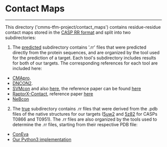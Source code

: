 # Contact Maps
------
This directory ('cmms-tfm-project/contact\_maps') contains residue-residue contact maps stored in the 
[CASP RR format](http://predictioncenter.org/casprol/index.cgi?page=format#RR) and 
split into two subdirectories:

1. The [predicted](./predicted) subdirectory contains '.rr' files that were predicted directly
from the protein sequences, and are organized by the tool used for the prediction of a target. Each tool's subdirectory includes results for both of our targets. The corresponding references for each tool are included here:
  * [CMApro](https://www.ics.uci.edu/~baldig/index.html).
  * [DNCON2](https://github.com/multicom-toolbox/DNCON2).
  * [SVMcon](http://sysbio.rnet.missouri.edu/multicom_toolbox/tools.html) and 
  also [here](http://scratch.proteomics.ics.uci.edu/explanation.html), the reference paper can be found 
  [here](https://www.ncbi.nlm.nih.gov/pmc/articles/PMC1852326/)
  * [RaptorX-Contact](http://raptorx.uchicago.edu/ContactMap/), reference 
  paper [here](https://journals.plos.org/ploscompbiol/article?id=10.1371/journal.pcbi.1005324)
  * [NeBcon](https://zhanglab.ccmb.med.umich.edu/NeBcon/)

2. The [true](./true) subdirectory contains .rr files that were derived from
the .pdb files of the native structures for our targets ([5uw2](../pdb/native/T0866/5uw2.pdb) 
and [5z82](../pdb/native/T0951_easy/5z82.pdb) for CASPs T0866 and T0951). The .rr files are also
organized by the tools used to determine the .rr files, starting from their respective PDB file:
  * [ConEva](http://iris.rnet.missouri.edu/coneva/)
  * [Our Python3 implementation](../scripts/3d_to_contact.py)
